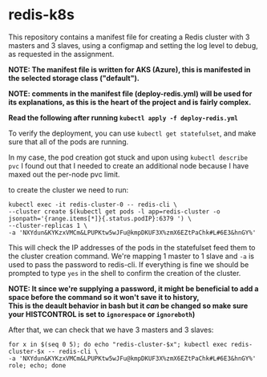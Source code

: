# redis-k8s
This repository contains a manifest file for creating a Redis cluster with 3 masters and 3 slaves, using a configmap and setting the log level to debug, as requested in the assignment.

**NOTE: The manifest file is written for AKS (Azure), this is manifested in the selected storage class ("default").**

**NOTE: comments in the manifest file (deploy-redis.yml) will be used for its explanations, as this is the heart of the project and is fairly complex.**

**Read the following after running `kubectl apply -f deploy-redis.yml`**


To verify the deployment, you can use `kubectl get statefulset`, and make sure that all of the pods are running.

In my case, the pod creation got stuck and upon using `kubectl describe pvc` I found out that I needed to create an additional node because I have maxed out the per-node pvc limit.

to create the cluster we need to run: 
```
kubectl exec -it redis-cluster-0 -- redis-cli \
--cluster create $(kubectl get pods -l app=redis-cluster -o jsonpath='{range.items[*]}{.status.podIP}:6379 ') \
--cluster-replicas 1 \
-a 'NXYdun&KYKzxVMCm&LPUPKtw5wJFu@kmpDKUF3X%zmX6EZtPaChk#L#6E3&hnGY%'
```

This will check the IP addresses of the pods in the statefulset feed them to the cluster creation command.
We're mapping 1 master to 1 slave and `-a` is used to pass the password to redis-cli.
If everything is fine we should be prompted to type `yes` in the shell to confirm the creation of the cluster.

**NOTE: It since we're supplying a password, it might be beneficial to add a space before the command so it won't save it to history,  
This is the deault behavior in bash but it _can_ be changed so make sure your HISTCONTROL is set to `ignorespace` or `ignoreboth`)**

After that, we can check that we have 3 masters and 3 slaves:
```
for x in $(seq 0 5); do echo "redis-cluster-$x"; kubectl exec redis-cluster-$x -- redis-cli \
-a 'NXYdun&KYKzxVMCm&LPUPKtw5wJFu@kmpDKUF3X%zmX6EZtPaChk#L#6E3&hnGY%' role; echo; done
```
